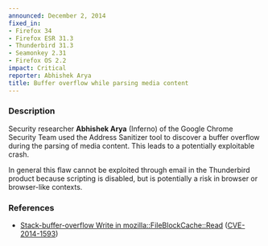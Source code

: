 ```yaml
---
announced: December 2, 2014
fixed_in:
- Firefox 34
- Firefox ESR 31.3
- Thunderbird 31.3
- Seamonkey 2.31
- Firefox OS 2.2
impact: Critical
reporter: Abhishek Arya
title: Buffer overflow while parsing media content
---
```


<h3>Description</h3>

<p>Security researcher <strong>Abhishek Arya</strong> (Inferno) of the Google
Chrome Security Team used the Address Sanitizer tool to discover a buffer
overflow during the parsing of media content. This leads to a potentially
exploitable crash.
</p>

<p class="note">In general this flaw cannot be exploited through email in the
Thunderbird product because scripting is disabled, but is potentially a risk in
browser or browser-like contexts.</p>

<h3>References</h3>

<ul>
  <li><a href="https://bugzilla.mozilla.org/show_bug.cgi?id=1085175">
        Stack-buffer-overflow Write in mozilla::FileBlockCache::Read</a>
(<a href="http://cve.mitre.org/cgi-bin/cvename.cgi?name=CVE-2014-1593"
class="ex-ref">CVE-2014-1593</a>)</li>
</ul>




